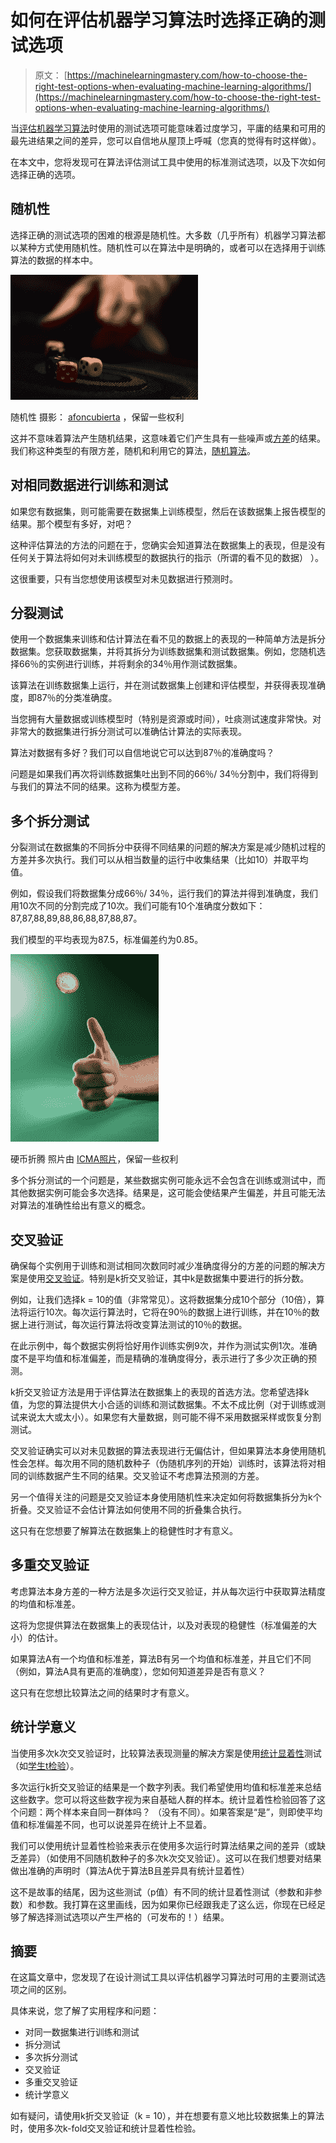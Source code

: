 # 如何在评估机器学习算法时选择正确的测试选项

> 原文： [https://machinelearningmastery.com/how-to-choose-the-right-test-options-when-evaluating-machine-learning-algorithms/](https://machinelearningmastery.com/how-to-choose-the-right-test-options-when-evaluating-machine-learning-algorithms/)

当[评估机器学习算法](http://machinelearningmastery.com/how-to-evaluate-machine-learning-algorithms/ "How to Evaluate Machine Learning Algorithms")时使用的测试选项可能意味着过度学习，平庸的结果和可用的最先进结果之间的差异，您可以自信地从屋顶上呼喊（您真的觉得有时这样做）。

在本文中，您将发现可在算法评估测试工具中使用的标准测试选项，以及下次如何选择正确的选项。

## 随机性

选择正确的测试选项的困难的根源是随机性。大多数（几乎所有）机器学习算法都以某种方式使用随机性。随机性可以在算法中是明确的，或者可以在选择用于训练算法的数据的样本中。

[![Randomness](img/7fdef373b950726d311b892d6d8c33fb.jpg)](https://3qeqpr26caki16dnhd19sv6by6v-wpengine.netdna-ssl.com/wp-content/uploads/2014/02/randomness.jpg)

随机性
摄影： [afoncubierta](http://www.flickr.com/photos/afoncubierta/12020857005/sizes/l/) ，保留一些权利

这并不意味着算法产生随机结果，这意味着它们产生具有一些噪声或[方差](http://en.wikipedia.org/wiki/Variance)的结果。我们称这种类型的有限方差，随机和利用它的算法，[随机算法](http://en.wikipedia.org/wiki/Stochastic_process)。

## 对相同数据进行训练和测试

如果您有数据集，则可能需要在数据集上训练模型，然后在该数据集上报告模型的结果。那个模型有多好，对吧？

这种评估算法的方法的问题在于，您确实会知道算法在数据集上的表现，但是没有任何关于算法将如何对未训练模型的数据执行的指示（所谓的看不见的数据） ）。

这很重要，只有当您想使用该模型对未见数据进行预测时。

## 分裂测试

使用一个数据集来训练和估计算法在看不见的数据上的表现的一种简单方法是拆分数据集。您获取数据集，并将其拆分为训练数据集和测试数据集。例如，您随机选择66％的实例进行训练，并将剩余的34％用作测试数据集。

该算法在训练数据集上运行，并在测试数据集上创建和评估模型，并获得表现准确度，即87％的分类准确度。

当您拥有大量数据或训练模型时（特别是资源或时间），吐痰测试速度非常快。对非常大的数据集进行拆分测试可以准确估计算法的实际表现。

算法对数据有多好？我们可以自信地说它可以达到87％的准确度吗？

问题是如果我们再次将训练数据集吐出到不同的66％/ 34％分割中，我们将得到与我们的算法不同的结果。这称为模型方差。

## 多个拆分测试

分裂测试在数据集的不同拆分中获得不同结果的问题的解决方案是减少随机过程的方差并多次执行。我们可以从相当数量的运行中收集结果（比如10）并取平均值。

例如，假设我们将数据集分成66％/ 34％，运行我们的算法并得到准确度，我们用10次不同的分割完成了10次。我们可能有10个准确度分数如下：87,87,88,89,88,86,88,87,88,87。

我们模型的平均表现为87.5，标准偏差约为0.85。

[![Coin Toss](img/57a54ab84255096383635723c7b7e95b.jpg)](https://3qeqpr26caki16dnhd19sv6by6v-wpengine.netdna-ssl.com/wp-content/uploads/2014/02/coin-toss.jpg)

硬币折腾
照片由 [ICMA照片](http://www.flickr.com/photos/icma/3635981474/sizes/l/)，保留一些权利

多个拆分测试的一个问题是，某些数据实例可能永远不会包含在训练或测试中，而其他数据实例可能会多次选择。结果是，这可能会使结果产生偏差，并且可能无法对算法的准确性给出有意义的概念。

## 交叉验证

确保每个实例用于训练和测试相同次数同时减少准确度得分的方差的问题的解决方案是使用[交叉验证](http://en.wikipedia.org/wiki/Cross-validation_(statistics))。特别是k折交叉验证，其中k是数据集中要进行的拆分数。

例如，让我们选择k = 10的值（非常常见）。这将数据集分成10个部分（10倍），算法将运行10次。每次运行算法时，它将在90％的数据上进行训练，并在10％的数据上进行测试，每次运行算法将改变算法测试的10％的数据。

在此示例中，每个数据实例将恰好用作训练实例9次，并作为测试实例1次。准确度不是平均值和标准偏差，而是精确的准确度得分，表示进行了多少次正确的预测。

k折交叉验证方法是用于评估算法在数据集上的表现的首选方法。您希望选择k值，为您的算法提供大小合适的训练和测试数据集。不太不成比例（对于训练或测试来说太大或太小）。如果您有大量数据，则可能不得不采用数据采样或恢复分割测试。

交叉验证确实可以对未见数据的算法表现进行无偏估计，但如果算法本身使用随机性会怎样。每次用不同的随机数种子（伪随机序列的开始）训练时，该算法将对相同的训练数据产生不同的结果。交叉验证不考虑算法预测的方差。

另一个值得关注的问题是交叉验证本身使用随机性来决定如何将数据集拆分为k个折叠。交叉验证不会估计算法如何使用不同的折叠集合执行。

这只有在您想要了解算法在数据集上的稳健性时才有意义。

## 多重交叉验证

考虑算法本身方差的一种方法是多次运行交叉验证，并从每次运行中获取算法精度的均值和标准差。

这将为您提供算法在数据集上的表现估计，以及对表现的稳健性（标准偏差的大小）的估计。

如果算法A有一个均值和标准差，算法B有另一个均值和标准差，并且它们不同（例如，算法A具有更高的准确度），您如何知道差异是否有意义？

这只有在您想比较算法之间的结果时才有意义。

## 统计学意义

当使用多次k次交叉验证时，比较算法表现测量的解决方案是使用[统计显着性](http://en.wikipedia.org/wiki/Statistical_hypothesis_testing)测试（如[学生t检验](http://en.wikipedia.org/wiki/Student's_t-test)）。

多次运行k折交叉验证的结果是一个数字列表。我们希望使用均值和标准差来总结这些数字。您可以将这些数字视为来自基础人群的样本。统计显着性检验回答了这个问题：两个样本来自同一群体吗？ （没有不同）。如果答案是“是”，则即使平均值和标准偏差不同，也可以说差异在统计上不显着。

我们可以使用统计显着性检验来表示在使用多次运行时算法结果之间的差异（或缺乏差异）（如使用不同随机数种子的多次k次交叉验证）。这可以在我们想要对结果做出准确的声明时（算法A优于算法B且差异具有统计显着性）

这不是故事的结尾，因为这些测试（p值）有不同的统计显着性测试（参数和非参数）和参数。我打算在这里画线，因为如果你已经跟我走了这么远，你现在已经足够了解选择测试选项以产生严格的（可发布的！）结果。

## 摘要

在这篇文章中，您发现了在设计测试工具以评估机器学习算法时可用的主要测试选项之间的区别。

具体来说，您了解了实用程序和问题：

*   对同一数据集进行训练和测试
*   拆分测试
*   多次拆分测试
*   交叉验证
*   多重交叉验证
*   统计学意义

如有疑问，请使用k折交叉验证（k = 10），并在想要有意义地比较数据集上的算法时，使用多次k-fold交叉验证和统计显着性检验。